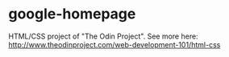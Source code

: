 # google-homepage
HTML/CSS project of "The Odin Project". See more here: http://www.theodinproject.com/web-development-101/html-css
